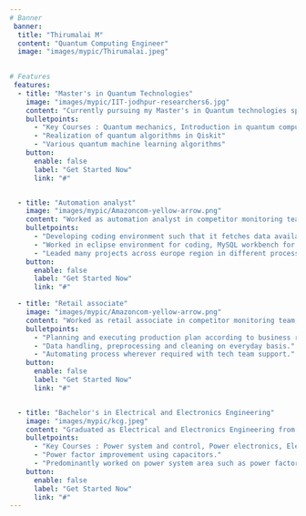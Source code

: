 ```yaml
---
# Banner
 banner:
  title: "Thirumalai M"
  content: "Quantum Computing Engineer"
  image: "images/mypic/Thirumalai.jpeg"
  

# Features
 features:
  - title: "Master's in Quantum Technologies"
    image: "images/mypic/IIT-jodhpur-researchers6.jpg"
    content: "Currently pursuing my Master's in Quantum technologies specilization in quantum computing at IIT Jodhpur."
    bulletpoints:
      - "Key Courses : Quantum mechanics, Introduction in quantum computation and information, quantum algorithms, quantum machine learning, "
      - "Realization of quantum algorithms in Qiskit"
      - "Various quantum machine learning algorithms"
    button:
      enable: false
      label: "Get Started Now"
      link: "#"


  - title: "Automation analyst"
    image: "images/mypic/Amazoncom-yellow-arrow.png"
    content: "Worked as automation analyst in competitor monitoring team at Amazon."
    bulletpoints:
      - "Developing coding environment such that it fetches data available openly at competitor's website."
      - "Worked in eclipse environment for coding, MySQL workbench for data handling, Xpath and REGEX for scrapping."
      - "Leaded many projects across europe region in different process."
    button:
      enable: false
      label: "Get Started Now"
      link: "#"

  - title: "Retail associate"
    image: "images/mypic/Amazoncom-yellow-arrow.png"
    content: "Worked as retail associate in competitor monitoring team at Amazon."
    bulletpoints:
      - "Planning and executing production plan according to business requirements."
      - "Data handling, preprocessing and cleaning on everyday basis."
      - "Automating process wherever required with tech team support."
    button:
      enable: false
      label: "Get Started Now"
      link: "#"


  - title: "Bachelor's in Electrical and Electronics Engineering"
    image: "images/mypic/kcg.jpeg"
    content: "Graduated as Electrical and Electronics Engineering from K.C.G. College of technology, Chennai. "
    bulletpoints:
      - "Key Courses : Power system and control, Power electronics, Electrical Machines,Object oriented programming, Solid state devices etc,. "
      - "Power factor improvement using capacitors."
      - "Predominantly worked on power system area such as power factor improvement, Wireless power transmission and analysis of harmonics."
    button:
      enable: false
      label: "Get Started Now"
      link: "#"
---
```

